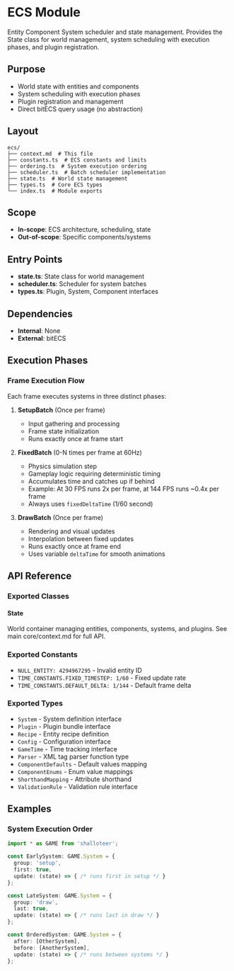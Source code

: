 # ECS Module

<!-- LLM:OVERVIEW -->
Entity Component System scheduler and state management. Provides the State class for world management, system scheduling with execution phases, and plugin registration.
<!-- /LLM:OVERVIEW -->

## Purpose

- World state with entities and components
- System scheduling with execution phases
- Plugin registration and management
- Direct bitECS query usage (no abstraction)

## Layout

```
ecs/
├── context.md  # This file
├── constants.ts  # ECS constants and limits
├── ordering.ts  # System execution ordering
├── scheduler.ts  # Batch scheduler implementation
├── state.ts  # World state management
├── types.ts  # Core ECS types
└── index.ts  # Module exports
```

## Scope

- **In-scope**: ECS architecture, scheduling, state
- **Out-of-scope**: Specific components/systems

## Entry Points

- **state.ts**: State class for world management
- **scheduler.ts**: Scheduler for system batches
- **types.ts**: Plugin, System, Component interfaces

## Dependencies

- **Internal**: None
- **External**: bitECS

## Execution Phases

### Frame Execution Flow

Each frame executes systems in three distinct phases:

1. **SetupBatch** (Once per frame)
   - Input gathering and processing
   - Frame state initialization
   - Runs exactly once at frame start

2. **FixedBatch** (0-N times per frame at 60Hz)
   - Physics simulation step
   - Gameplay logic requiring deterministic timing
   - Accumulates time and catches up if behind
   - Example: At 30 FPS runs 2x per frame, at 144 FPS runs ~0.4x per frame
   - Always uses `fixedDeltaTime` (1/60 second)

3. **DrawBatch** (Once per frame)
   - Rendering and visual updates
   - Interpolation between fixed updates
   - Runs exactly once at frame end
   - Uses variable `deltaTime` for smooth animations

<!-- LLM:REFERENCE -->
## API Reference

### Exported Classes

#### State
World container managing entities, components, systems, and plugins. See main core/context.md for full API.

### Exported Constants

- `NULL_ENTITY: 4294967295` - Invalid entity ID
- `TIME_CONSTANTS.FIXED_TIMESTEP: 1/60` - Fixed update rate
- `TIME_CONSTANTS.DEFAULT_DELTA: 1/144` - Default frame delta

### Exported Types

- `System` - System definition interface
- `Plugin` - Plugin bundle interface  
- `Recipe` - Entity recipe definition
- `Config` - Configuration interface
- `GameTime` - Time tracking interface
- `Parser` - XML tag parser function type
- `ComponentDefaults` - Default values mapping
- `ComponentEnums` - Enum value mappings
- `ShorthandMapping` - Attribute shorthand
- `ValidationRule` - Validation rule interface
<!-- /LLM:REFERENCE -->

<!-- LLM:EXAMPLES -->
## Examples

### System Execution Order

```typescript
import * as GAME from 'shalloteer';

const EarlySystem: GAME.System = {
  group: 'setup',
  first: true,
  update: (state) => { /* runs first in setup */ }
};

const LateSystem: GAME.System = {
  group: 'draw', 
  last: true,
  update: (state) => { /* runs last in draw */ }
};

const OrderedSystem: GAME.System = {
  after: [OtherSystem],
  before: [AnotherSystem],
  update: (state) => { /* runs between systems */ }
};
```
<!-- /LLM:EXAMPLES -->